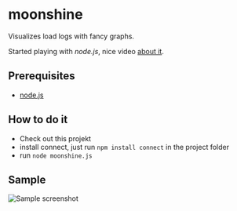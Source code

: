 moonshine
=========

Visualizes load logs with fancy graphs.

Started playing with *node.js*, nice video [about it](http://www.youtube.com/watch?v=jo_B4LTHi3I).

## Prerequisites
- [node.js](https://github.com/joyent/node/wiki/Installation)

## How to do it
- Check out this projekt
- install connect, just run `npm install connect` in the project folder
- run `node moonshine.js`

## Sample
![Sample screenshot](http://i.imgur.com/5VT6y.png)

